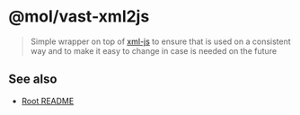 # @mol/vast-xml2js

> Simple wrapper on top of [xml-js](https://www.npmjs.com/package/xml-js) to ensure that is used on a consistent way and to make it easy to change in case is needed on the future

## See also
* [Root README](../../README.md)